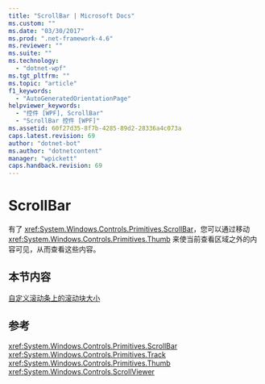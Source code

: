 ```yaml
---
title: "ScrollBar | Microsoft Docs"
ms.custom: ""
ms.date: "03/30/2017"
ms.prod: ".net-framework-4.6"
ms.reviewer: ""
ms.suite: ""
ms.technology: 
  - "dotnet-wpf"
ms.tgt_pltfrm: ""
ms.topic: "article"
f1_keywords: 
  - "AutoGeneratedOrientationPage"
helpviewer_keywords: 
  - "控件 [WPF], ScrollBar"
  - "ScrollBar 控件 [WPF]"
ms.assetid: 60f27d35-8f7b-4285-89d2-28336a4c073a
caps.latest.revision: 69
author: "dotnet-bot"
ms.author: "dotnetcontent"
manager: "wpickett"
caps.handback.revision: 69
---
```

# ScrollBar
有了 <xref:System.Windows.Controls.Primitives.ScrollBar>，您可以通过移动 <xref:System.Windows.Controls.Primitives.Thumb> 来使当前查看区域之外的内容可见，从而查看这些内容。  
  
## 本节内容  
 [自定义滚动条上的滚动块大小](../../../../docs/framework/wpf/controls/how-to-customize-the-thumb-size-on-a-scrollbar.md)  
  
## 参考  
 <xref:System.Windows.Controls.Primitives.ScrollBar>  
 <xref:System.Windows.Controls.Primitives.Track>  
 <xref:System.Windows.Controls.Primitives.Thumb>  
 <xref:System.Windows.Controls.ScrollViewer>